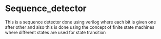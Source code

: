 # Sequence_detector
This is a sequence detector done using verilog where each bit is given one after other and also this is done using the concept of finite state machines where different states are used for state transition 
